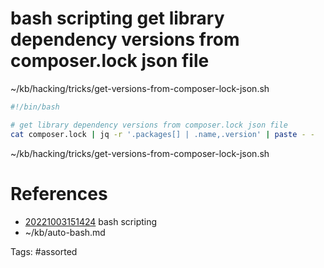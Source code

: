 # bash scripting get library dependency versions from composer.lock json file
~/kb/hacking/tricks/get-versions-from-composer-lock-json.sh
```bash
#!/bin/bash

# get library dependency versions from composer.lock json file
cat composer.lock | jq -r '.packages[] | .name,.version' | paste - -
```

~/kb/hacking/tricks/get-versions-from-composer-lock-json.sh
# References
- [20221003151424](/zet/20221003151424/README.md) bash scripting
- ~/kb/auto-bash.md

Tags:
    #assorted

